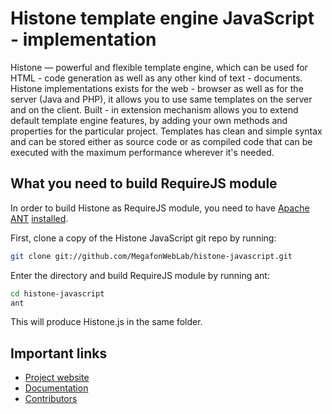 Histone template engine JavaScript - implementation
==================

Histone — powerful and flexible template engine, which can be used for
HTML - code generation as well as any other kind of text - documents.
Histone implementations exists for the web - browser as well as for the server
(Java and PHP), it allows you to use same templates on the server and on the
client. Built - in extension mechanism allows you to extend default template
engine features, by adding your own methods and properties for the particular
project. Templates has clean and simple syntax and can be stored either as
source code or as compiled code that can be executed with the maximum
performance wherever it's needed.

What you need to build RequireJS module
--------------------------------------

In order to build Histone as RequireJS module, you need to have
[Apache ANT](http://ant.apache.org) [installed](http://ant.apache.org/manual/index.html).

First, clone a copy of the Histone JavaScript git repo by running:

```bash
git clone git://github.com/MegafonWebLab/histone-javascript.git
```

Enter the directory and build RequireJS module by running ant:

```bash
cd histone-javascript
ant
```

This will produce Histone.js in the same folder.

Important links
--------------------------------------

* [Project website](http://weblab.megafon.ru/histone/)
* [Documentation](http://weblab.megafon.ru/histone/documentation/)
* [Contributors](http://weblab.megafon.ru/histone/contributors/#JavaScript)